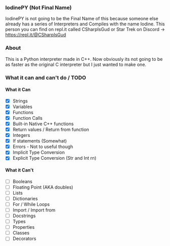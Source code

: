 ### IodinePY (Not Final Name)
IodinePY is not going to be the Final Name of this because someone else already has a series of Interpreters and Compiles with the name Iodine.
This person you can find on repl.it called CSharpIsGud or Star Trek on Discord -> https://repl.it/@CSharpIsGud


### About

This is a Python interpreter made in C++. Now obviously its not going to be as faster as the original C interpreter but I just wanted to make one.

### What it can and can't do / TODO

#### What it Can
- [x] Strings
- [x] Variables
- [x] Functions
- [x] Function Calls
- [x] Built-in Native C++ functions
- [x] Return values / Return from function
- [x] Integers
- [x] If statements (Somewhat)
- [x] Errors - Not to useful though
- [x] Implicit Type Conversion
- [x] Explicit Type Conversion (Str and Int rn)

#### What it Can't
- [ ] Booleans
- [ ] Floating Point (AKA doubles)
- [ ] Lists
- [ ] Dictionaries
- [ ] For / While Loops
- [ ] Import / Import from
- [ ] Docstrings
- [ ] Types
- [ ] Properties
- [ ] Classes
- [ ] Decorators